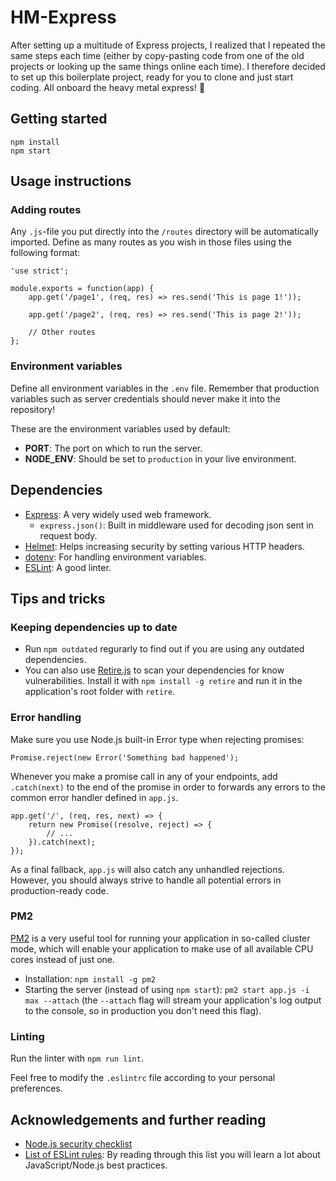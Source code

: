 # HM-Express
After setting up a multitude of Express projects, I realized that I repeated the same steps each time (either by copy-pasting code from one of the old projects or looking up the same things online each time). I therefore decided to set up this boilerplate project, ready for you to clone and just start coding. All onboard the heavy metal express! :steam_locomotive:
## Getting started
    npm install 
    npm start
    
## Usage instructions

### Adding routes
Any `.js`-file you put directly into the `/routes` directory will be automatically imported. Define as many routes as you wish in those files using the following format:

    'use strict';
    
    module.exports = function(app) {
        app.get('/page1', (req, res) => res.send('This is page 1!'));
        
        app.get('/page2', (req, res) => res.send('This is page 2!'));
        
        // Other routes
    };

### Environment variables
Define all environment variables in the `.env` file. Remember that production variables such as server credentials should never make it into the repository!

These are the environment variables used by default:  
* **PORT**: The port on which to run the server.  
* **NODE_ENV**: Should be set to `production` in your live environment.  
    
## Dependencies
* [Express](https://expressjs.com/): A very widely used web framework.
  * `express.json()`: Built in middleware used for decoding json sent in request body.
* [Helmet](https://github.com/helmetjs/helmet): Helps increasing security by setting various HTTP headers.
* [dotenv](https://github.com/motdotla/dotenv): For handling environment variables.
* [ESLint](https://eslint.org/): A good linter.

## Tips and tricks
### Keeping dependencies up to date
* Run `npm outdated` regurarly to find out if you are using any outdated dependencies.
* You can also use [Retire.js](https://github.com/RetireJS/retire.js/) to scan your dependencies for know vulnerabilities. Install it with `npm install -g retire` and run it in the application's root folder with `retire`.

### Error handling
Make sure you use Node.js built-in Error type when rejecting promises:  

    Promise.reject(new Error('Something bad happened');

Whenever you make a promise call in any of your endpoints, add `.catch(next)` to the end of the promise in order to forwards any errors to the common error handler defined in `app.js`.

    app.get('/', (req, res, next) => {
        return new Promise((resolve, reject) => {
            // ...
        }).catch(next);
    });

As a final fallback, `app.js` will also catch any unhandled rejections. However, you should always strive to handle all potential errors in production-ready code.

### PM2
[PM2](http://pm2.keymetrics.io/) is a very useful tool for running your application in so-called cluster mode, which will enable your application to make use of all available CPU cores instead of just one.
* Installation: `npm install -g pm2`
* Starting the server (instead of using `npm start`): `pm2 start app.js -i max --attach` (the `--attach` flag will stream your application's log output to the console, so in production you don't need this flag).

### Linting
Run the linter with `npm run lint`.

Feel free to modify the `.eslintrc` file according to your personal preferences.

## Acknowledgements and further reading
* [Node.js security checklist](https://blog.risingstack.com/node-js-security-checklist/)
* [List of ESLint rules](https://eslint.org/docs/rules/): By reading through this list you will learn a lot about JavaScript/Node.js best practices.
